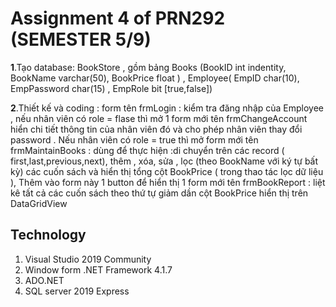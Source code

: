 # Assignment 4 of PRN292 (SEMESTER 5/9)

**1**.Tạo database: BookStore , gồm bảng Books (BookID int indentity, BookName varchar(50), BookPrice float ) , Employee( EmpID char(10), EmpPassword char(15) , EmpRole bit [true,false])

**2**.Thiết kế và coding : form tên frmLogin : kiểm tra đăng nhập của Employee , nếu nhân viên có role = flase thì mở 1 form mới tên frmChangeAccount hiển chi tiết thông tin của
nhân viên đó và cho phép nhân viên thay đổi password . Nếu nhân viên có role = true thì mở form mới tên frmMaintainBooks : dùng để thực hiện :di chuyển trên các record ( first,last,previous,next), thêm , xóa, sửa , lọc (theo BookName với ký tự bất kỳ) các cuốn sách và hiển thị tổng cột BookPrice ( trong thao tác lọc dữ liệu ), Thêm vào form này 1 button để hiển thị 1 form mới tên frmBookReport : liệt kê tất cả các cuốn sách theo thứ tự giảm dần cột BookPrice hiển thị trên DataGridView

## Technology
1. Visual Studio 2019 Community
2. Window form .NET Framework 4.1.7
3. ADO.NET
4. SQL server 2019 Express
